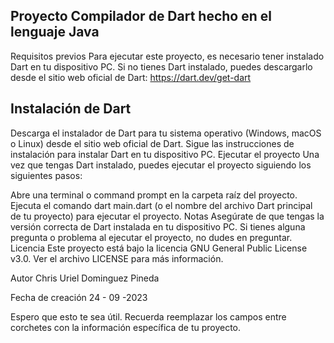 ## Proyecto Compilador de Dart hecho en el lenguaje Java
Requisitos previos
Para ejecutar este proyecto, es necesario tener instalado Dart en tu dispositivo PC. Si no tienes Dart instalado, puedes descargarlo desde el sitio web oficial de Dart: https://dart.dev/get-dart

## Instalación de Dart
Descarga el instalador de Dart para tu sistema operativo (Windows, macOS o Linux) desde el sitio web oficial de Dart.
Sigue las instrucciones de instalación para instalar Dart en tu dispositivo PC.
Ejecutar el proyecto
Una vez que tengas Dart instalado, puedes ejecutar el proyecto siguiendo los siguientes pasos:

Abre una terminal o command prompt en la carpeta raíz del proyecto.
Ejecuta el comando dart main.dart (o el nombre del archivo Dart principal de tu proyecto) para ejecutar el proyecto.
Notas
Asegúrate de que tengas la versión correcta de Dart instalada en tu dispositivo PC.
Si tienes alguna pregunta o problema al ejecutar el proyecto, no dudes en preguntar.
Licencia
Este proyecto está bajo la licencia GNU General Public License v3.0. Ver el archivo LICENSE para más información.

Autor
Chris Uriel Dominguez Pineda

Fecha de creación
24 - 09 -2023

Espero que esto te sea útil. Recuerda reemplazar los campos entre corchetes con la información específica de tu proyecto.




